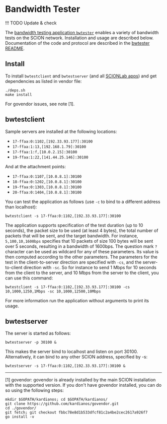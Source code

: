 # Bandwidth Tester

!!! TODO
    Update & check

The [bandwidth testing application `bwtester`](https://github.com/netsec-ethz/scion-apps/) enables a variety of bandwidth tests on the SCION network. Installation and usage are described below. Documentation of the code and protocol are described in the [bwtester README](https://github.com/netsec-ethz/scion-apps/blob/master/bwtester/README.md).

## Install

To install `bwtestclient` and `bwtestserver` (and all [SCIONLab apps](https://github.com/netsec-ethz/scion-apps)) and get dependencies as listed in vendor file:
```shell
./deps.sh
make install
```

For govendor issues, see note [1].

## bwtestclient

Sample servers are installed at the following locations:

* `17-ffaa:0:1102,[192.33.93.177]:30100`
* `17-ffaa:1:13,[192.168.1.79]:30100`
* `17-ffaa:1:f,[10.0.2.15]:30100`
* `19-ffaa:1:22,[141.44.25.146]:30100`

And at the attachment points:

* `17-ffaa:0:1107,[10.0.8.1]:30100`
* `18-ffaa:0:1202,[10.0.8.1]:30100`
* `19-ffaa:0:1303,[10.0.8.1]:30100`
* `20-ffaa:0:1404,[10.0.8.1]:30100`

You can test the application as follows (use `-c` to bind to a different address than localhost):

```shell
bwtestclient -s 17-ffaa:0:1102,[192.33.93.177]:30100
```

The application supports specification of the test duration (up to 10 seconds), the packet size to be used (at least 4 bytes), the total number of packets that will be sent, and the target bandwidth. For instance, `5,100,10,1600bps` specifies that 10 packets of size 100 bytes will be sent over 5 seconds, resulting in a bandwidth of 1600bps. The question mark `?` character can be used as wildcard for any of these parameters. Its value is then computed according to the other parameters. The parameters for the test in the client-to-server direction are specified with `-cs`, and the server-to-client direction with `-sc`. So for instance to send 1 Mbps for 10 seconds from the client to the server, and 10 Mbps from the server to the client, you can use this command:

```shell
bwtestclient -s 17-ffaa:0:1102,[192.33.93.177]:30100 -cs 10,1000,1250,1Mbps -sc 10,1000,12500,10Mbps
```
For more information run the application without arguments to print its usage.

## bwtestserver

The server is started as follows:

```shell
bwtestserver -p 30100 &
```

This makes the server bind to localhost and listen on port 30100. Alternatively, it can bind to any other SCION address, specified by -s:

```shell
bwtestserver -s 17-ffaa:0:1102,[192.33.93.177]:30100 &
```

***

[1] govendor: govendor is already installed by the main SCION installation with the supported version. If you don't have govendor installed, you can do so using the following steps:
```shell
mkdir $GOPATH/kardianos; cd $GOPATH/kardianos/
git clone https://github.com/kardianos/govendor.git
cd ./govendor/
git fetch; git checkout fbbc78e8d1b533dfcf81c2a4be2cec2617a926f7
go install -v
```
